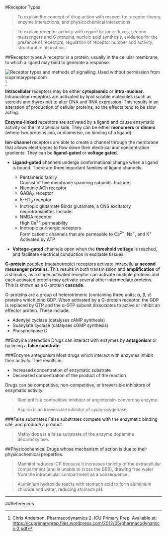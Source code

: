 #Receptor Types
>To explain the concept of drug action with respect to: receptor theory, enzyme interactions, and physicochemical interactions.

<!--></-->
>To explain receptor activity with regard to: ionic fluxes, second messengers and G proteins, nucleic acid synthesis, evidence for the presence of receptors, regulation of receptor number and activity, structural relationships.

##Receptor types
A receptor is a protein, usually in the cellular membrane, to which a ligand may bind to generate a response.

![Receptor types and methods of signalling. Used without permission from icuprimaryprep.com](http://i.imgur.com/2eIedIv.png)[^1]

**Intracellular** receptors may be either **cytoplasmic** or **intra-nuclear**. Intranuclear receptors are activated by lipid soluble molecules (such as steroids and thyroxine) to alter DNA and RNA expression. This results in an alteration of production of cellular proteins, so the effects tend to be slow acting.

**Enzyme-linked** receptors are activated by a ligand and cause enzymatic activity on the intracellular side. They can be either **monomers** or **dimers** (where two proteins join, or diamerise, on binding of a ligand).

**Ion-channel** receptors are able to create a channel through the membrane that allows electrolytes to flow down their electrical and concentration gradients. They can be **ligand-gated** or **voltage gated**.

* **Ligand-gated** channels undergo conformational change when a ligand is bound. There are three important families of ligand channels:
    * Pentameric family  
  Consist of five membrane spanning subunits. Include:
     * Nicotinic ACh receptor
     * GABA<sub>A</sub> receptor
     * 5-HT<sub>3</sub> receptor
    * Inotropic glutamate
      Binds glutamate, a CNS excitatory neurotransmitter. Include:
     * NMDA receptor  
       High Ca<sup>2+</sup> permeability
    * Inotropic purinergic receptors  
      Form cationic channels that are permeable to Ca<sup>2+</sup>, Na<sup>+</sup>, and K<sup>+</sup>  
      Activated by ATP


* **Voltage-gated** channels open when the **threshold voltage** is reached, and facilitate electrical conduction in excitable tissues.

**G-protein** coupled (metabotropic) receptors activate intracellular **second messenger proteins**. This results in both transmission and **amplification** of a stimulus, as a single activated receptor can activate multiple proteins and each activated protein may activate several other intermediate proteins. This is known as a G-protein **cascade**.

G-proteins are a group of heterotrimeric (containing three units; α, β, γ) proteins which bind GDP. When activated by a G-protein receptor, the GDP is replaced by GTP and the α-GTP subunit dissociates to active or inhibit an effector protein. These include:
* Adenylyl cyclase (catalyses cAMP synthesis)
* Guanylate cyclase (catalyses cGMP synthesis)
* Phospholipase C

##Enzyme interaction
Drugs can interact with enzymes by **antagonism** or by being a **false substrate**.

###Enzyme antagonism
Most drugs which interact with enzymes inhibit their activity. This results in:
* Increased concentration of enzymatic substrate
* Decreased concentration of the product of the reaction

Drugs can be competitive, non-competitive, or irreversible inhibitors of enzymatic activity.

> Ramipril is a competitive inhibitor of angiotensin-converting enzyme.

<!--></-->

> Aspirin is an irreversible inhibitor of cyclo-oxygenase.

###False substrates
False substrates compete with the enzymatic binding site, and produce a product.

>Methyldopa is a false substrate of the enzyme dopamine decarboxylase.

##Physicochemical
Drugs whose mechanism of action is due to their physicochemical properties.

>Mannitol reduces ICP because it increases tonicity of the extracellular compartment (and is unable to cross the BBB), drawing free water from the intracellular compartment as a consequence.

<!--></-->

> Aluminium hydroxide reacts with stomach acid to form aluminium chloride and water, reducing stomach pH. 

---
##References
  [^1]: Chris Anderson. Pharmacodynamics 2. ICU Primary Prep. Available at: https://icuprimaryprep.files.wordpress.com/2012/05/pharmacodynamics-2.pdf  
[^2]: Encyclopaedia Britannica. Available at: https://www.britannica.com/science/law-of-mass-action